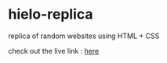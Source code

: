 # hielo-replica
replica of random websites using HTML + CSS

check out the live link : [here](https://heilo-replica.netlify.app/)